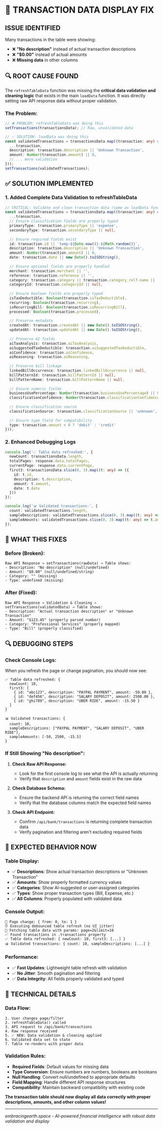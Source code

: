 # 🚨 TRANSACTION DATA DISPLAY FIX

## **ISSUE IDENTIFIED**

Many transactions in the table were showing:
- ❌ **"No description"** instead of actual transaction descriptions
- ❌ **"$0.00"** instead of actual amounts
- ❌ **Missing data** in other columns

## **🔍 ROOT CAUSE FOUND**

The `refreshTableData` function was missing the **critical data validation and cleaning logic** that exists in the main `loadData` function. It was directly setting raw API response data without proper validation.

### **The Problem:**
```typescript
// ❌ PROBLEM: refreshTableData was doing this
setTransactions(transactionsData); // Raw, unvalidated data

// ✅ SOLUTION: loadData was doing this
const validatedTransactions = transactionsData.map((transaction: any) => ({
  ...transaction,
  description: transaction.description || 'Unknown Transaction',
  amount: Number(transaction.amount) || 0,
  // ... more validation
}));
setTransactions(validatedTransactions);
```

## **✅ SOLUTION IMPLEMENTED**

### **1. Added Complete Data Validation to refreshTableData**

```typescript
// CRITICAL: Validate and clean transaction data (same as loadData function)
const validatedTransactions = transactionsData.map((transaction: any) => ({
  ...transaction,
  // Ensure classification fields are properly typed
  primaryType: transaction.primaryType || 'expense',
  secondaryType: transaction.secondaryType || null,
  
  // Ensure required fields exist
  id: transaction.id || `temp-${Date.now()}-${Math.random()}`,
  description: transaction.description || 'Unknown Transaction',
  amount: Number(transaction.amount) || 0,
  date: transaction.date || new Date().toISOString(),
  
  // Ensure optional fields are properly handled
  merchant: transaction.merchant || '',
  reference: transaction.reference || '',
  category: transaction.category || transaction.category_rel?.name || '',
  categoryId: transaction.categoryId || null,
  
  // Ensure boolean fields are properly typed
  isTaxDeductible: Boolean(transaction.isTaxDeductible),
  recurring: Boolean(transaction.recurring),
  isRecurringBill: Boolean(transaction.isRecurringBill),
  processed: Boolean(transaction.processed),
  
  // Preserve metadata
  createdAt: transaction.createdAt || new Date().toISOString(),
  updatedAt: transaction.updatedAt || new Date().toISOString(),
  
  // Preserve AI fields
  aiTaxAnalysis: transaction.aiTaxAnalysis,
  aiSuggestedTaxDeductible: transaction.aiSuggestedTaxDeductible,
  aiConfidence: transaction.aiConfidence,
  aiReasoning: transaction.aiReasoning,
  
  // Preserve bill linkage
  linkedBillOccurrence: transaction.linkedBillOccurrence || null,
  billPatternId: transaction.billPatternId || null,
  billPatternName: transaction.billPatternName || null,
  
  // Ensure numeric fields
  businessUsePercentage: Number(transaction.businessUsePercentage) || 0,
  classificationConfidence: Number(transaction.classificationConfidence) || 0,
  
  // Ensure classification source
  classificationSource: transaction.classificationSource || 'unknown',
  
  // Ensure type field for compatibility
  type: transaction.amount < 0 ? 'debit' : 'credit'
}));
```

### **2. Enhanced Debugging Logs**

```typescript
console.log('✅ Table data refreshed:', {
  newCount: transactionsData.length,
  totalPages: response.data.totalPages,
  currentPage: response.data.currentPage,
  first3: transactionsData.slice(0, 3).map((t: any) => ({
    id: t.id,
    description: t.description,
    amount: t.amount,
    date: t.date
  }))
});

console.log('📊 Validated transactions:', {
  count: validatedTransactions.length,
  sampleDescriptions: validatedTransactions.slice(0, 3).map((t: any) => t.description),
  sampleAmounts: validatedTransactions.slice(0, 3).map((t: any) => t.amount)
});
```

## **🎯 WHAT THIS FIXES**

### **Before (Broken):**
```
Raw API Response → setTransactions(rawData) → Table shows:
- Description: "No description" (null/undefined)
- Amount: "$0.00" (null/undefined/string)
- Category: "" (missing)
- Type: undefined (missing)
```

### **After (Fixed):**
```
Raw API Response → Validation & Cleaning → setTransactions(validatedData) → Table shows:
- Description: "Actual transaction description" or "Unknown Transaction"
- Amount: "$123.45" (properly parsed number)
- Category: "Professional Services" (properly mapped)
- Type: "Bill" (properly classified)
```

## **🔍 DEBUGGING STEPS**

### **Check Console Logs:**
When you refresh the page or change pagination, you should now see:

```
✅ Table data refreshed: {
  newCount: 10,
  first3: [
    { id: "abc123", description: "PAYPAL PAYMENT", amount: -50.00 },
    { id: "def456", description: "SALARY DEPOSIT", amount: 2500.00 },
    { id: "ghi789", description: "UBER RIDE", amount: -15.50 }
  ]
}

📊 Validated transactions: {
  count: 10,
  sampleDescriptions: ["PAYPAL PAYMENT", "SALARY DEPOSIT", "UBER RIDE"],
  sampleAmounts: [-50, 2500, -15.5]
}
```

### **If Still Showing "No description":**

1. **Check Raw API Response:**
   - Look for the first console log to see what the API is actually returning
   - Verify that `description` and `amount` fields exist in the raw data

2. **Check Database Schema:**
   - Ensure the backend API is returning the correct field names
   - Verify that the database columns match the expected field names

3. **Check API Endpoint:**
   - Confirm `/api/bank/transactions` is returning complete transaction data
   - Verify pagination and filtering aren't excluding required fields

## **🚀 EXPECTED BEHAVIOR NOW**

### **Table Display:**
- ✅ **Descriptions**: Show actual transaction descriptions or "Unknown Transaction"
- ✅ **Amounts**: Show properly formatted currency values
- ✅ **Categories**: Show AI-suggested or user-assigned categories
- ✅ **Types**: Show proper transaction types (Bill, Expense, etc.)
- ✅ **All Columns**: Properly populated with validated data

### **Console Output:**
```
📄 Page change: { from: 0, to: 1 }
⏰ Executing debounced table refresh (no UI jitter)
🚀 Fetching table data with params: page=2&limit=10
✅ Found transactions in .transactions property
✅ Table data refreshed: { newCount: 10, first3: [...] }
📊 Validated transactions: { count: 10, sampleDescriptions: [...] }
```

### **Performance:**
- ✅ **Fast Updates**: Lightweight table refresh with validation
- ✅ **No Jitter**: Smooth pagination and filtering
- ✅ **Data Integrity**: All fields properly validated and typed

## **🔧 TECHNICAL DETAILS**

### **Data Flow:**
```
1. User changes page/filter
2. refreshTableData() called
3. API request to /api/bank/transactions
4. Raw response received
5. ✅ NEW: Data validation & cleaning applied
6. Validated data set to state
7. Table re-renders with proper data
```

### **Validation Rules:**
- **Required Fields**: Default values for missing data
- **Type Conversion**: Ensure numbers are numbers, booleans are booleans
- **Null Handling**: Convert null/undefined to appropriate defaults
- **Field Mapping**: Handle different API response structures
- **Compatibility**: Maintain backward compatibility with existing code

**The transaction table should now display all data correctly with proper descriptions, amounts, and other column values!**

---
*embracingearth.space - AI-powered financial intelligence with robust data validation and display*

